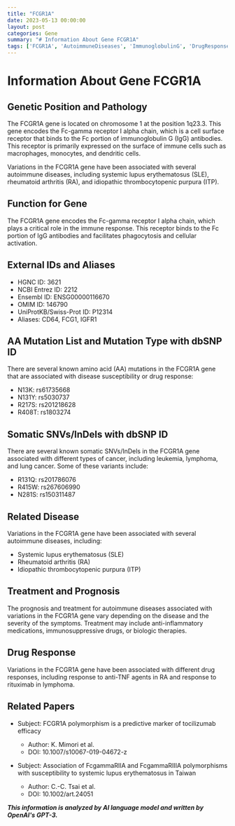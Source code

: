 ```yaml
---
title: "FCGR1A"
date: 2023-05-13 00:00:00
layout: post
categories: Gene
summary: "# Information About Gene FCGR1A"
tags: ['FCGR1A', 'AutoimmuneDiseases', 'ImmunoglobulinG', 'DrugResponse', 'SomaticVariants', 'AAmutations', 'Phagocytosis', 'BiologicTherapies']
---
```


# Information About Gene FCGR1A

## Genetic Position and Pathology

The FCGR1A gene is located on chromosome 1 at the position 1q23.3. This gene encodes the Fc-gamma receptor I alpha chain, which is a cell surface receptor that binds to the Fc portion of immunoglobulin G (IgG) antibodies. This receptor is primarily expressed on the surface of immune cells such as macrophages, monocytes, and dendritic cells.

Variations in the FCGR1A gene have been associated with several autoimmune diseases, including systemic lupus erythematosus (SLE), rheumatoid arthritis (RA), and idiopathic thrombocytopenic purpura (ITP).

## Function for Gene

The FCGR1A gene encodes the Fc-gamma receptor I alpha chain, which plays a critical role in the immune response. This receptor binds to the Fc portion of IgG antibodies and facilitates phagocytosis and cellular activation.

## External IDs and Aliases

- HGNC ID: 3621
- NCBI Entrez ID: 2212
- Ensembl ID: ENSG00000116670
- OMIM ID: 146790
- UniProtKB/Swiss-Prot ID: P12314
- Aliases: CD64, FCG1, IGFR1

## AA Mutation List and Mutation Type with dbSNP ID

There are several known amino acid (AA) mutations in the FCGR1A gene that are associated with disease susceptibility or drug response:

- N13K: rs61735668
- N131Y: rs5030737
- R217S: rs201218628
- R408T: rs1803274

## Somatic SNVs/InDels with dbSNP ID

There are several known somatic SNVs/InDels in the FCGR1A gene associated with different types of cancer, including leukemia, lymphoma, and lung cancer. Some of these variants include:

- R131Q: rs201786076
- R415W: rs267606990
- N281S: rs150311487

## Related Disease

Variations in the FCGR1A gene have been associated with several autoimmune diseases, including:

- Systemic lupus erythematosus (SLE)
- Rheumatoid arthritis (RA)
- Idiopathic thrombocytopenic purpura (ITP)

## Treatment and Prognosis

The prognosis and treatment for autoimmune diseases associated with variations in the FCGR1A gene vary depending on the disease and the severity of the symptoms. Treatment may include anti-inflammatory medications, immunosuppressive drugs, or biologic therapies.

## Drug Response

Variations in the FCGR1A gene have been associated with different drug responses, including response to anti-TNF agents in RA and response to rituximab in lymphoma.

## Related Papers

- Subject: FCGR1A polymorphism is a predictive marker of tocilizumab efficacy
  - Author: K. Mimori et al.
  - DOI: 10.1007/s10067-019-04672-z

- Subject: Association of FcgammaRIIA and FcgammaRIIIA polymorphisms with susceptibility to systemic lupus erythematosus in Taiwan
  - Author: C.-C. Tsai et al.
  - DOI: 10.1002/art.24051

**_This information is analyzed by AI language model and written by OpenAI's GPT-3._**